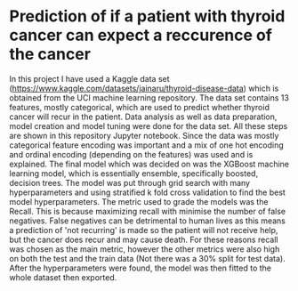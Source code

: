 # Prediction of if a patient with thyroid cancer can expect a reccurence of the cancer

In this project I have used a Kaggle data set (https://www.kaggle.com/datasets/jainaru/thyroid-disease-data) which is obtained from the UCI machine learning repository. The data set contains 13 features, mostly categorical, which are used to predict whether thyroid cancer will recur in the patient. Data analysis as well as data preparation, model creation and model tuning were done for the data set. All these steps are shown in this repository Jupyter notebook. Since the data was mostly categorical feature encoding was important and a mix of one hot encoding and ordinal encoding (depending on the features) was used and is explained. The final model which was decided on was the XGBoost machine learning model, which is essentially ensemble, specifically boosted, decision trees. The model was put through grid search with many hyperparameters and using stratified k fold cross validation to find the best model hyperparameters. The metric used to grade the models was the Recall. This is because maximizing recall with minimise the number of false negatives. False negatives can be detrimental to human lives as this means a prediction of 'not recurring' is made so the patient will not receive help, but the cancer does recur and may cause death. For these reasons recall was chosen as the main metric, however the other metrics were also high on both the test and the train data (Not there was a 30% split for test data). After the hyperparameters were found, the model was then fitted to the whole dataset then exported.